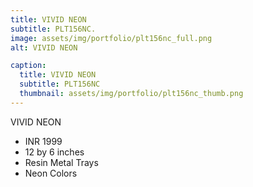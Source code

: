 ```yaml
---
title: VIVID NEON
subtitle: PLT156NC.
image: assets/img/portfolio/plt156nc_full.png
alt: VIVID NEON

caption:
  title: VIVID NEON
  subtitle: PLT156NC
  thumbnail: assets/img/portfolio/plt156nc_thumb.png
---
```

VIVID NEON

- INR 1999
- 12 by 6 inches
- Resin Metal Trays
- Neon Colors